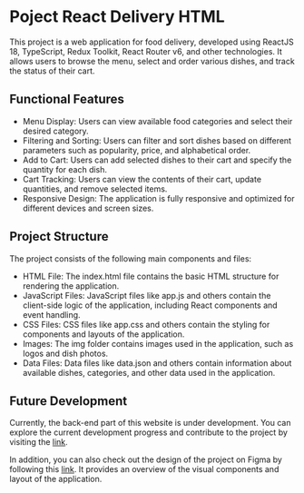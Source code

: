 Poject React Delivery HTML
======================

This project is a web application for food delivery, developed using ReactJS 18, TypeScript, Redux Toolkit, React Router v6, and other technologies. It allows users to browse the menu, select and order various dishes, and track the status of their cart.

Functional Features
--------------------------
- Menu Display: Users can view available food categories and select their desired category.
- Filtering and Sorting: Users can filter and sort dishes based on different parameters such as popularity, price, and alphabetical order.
- Add to Cart: Users can add selected dishes to their cart and specify the quantity for each dish.
- Cart Tracking: Users can view the contents of their cart, update quantities, and remove selected items.
- Responsive Design: The application is fully responsive and optimized for different devices and screen sizes.

Project Structure
-----------------
The project consists of the following main components and files:

- HTML File: The index.html file contains the basic HTML structure for rendering the application.
- JavaScript Files: JavaScript files like app.js and others contain the client-side logic of the application, including React components and event handling.
- CSS Files: CSS files like app.css and others contain the styling for components and layouts of the application.
- Images: The img folder contains images used in the application, such as logos and dish photos.
- Data Files: Data files like data.json and others contain information about available dishes, categories, and other data used in the application.

Future Development
---------------------
Currently, the back-end part of this website is under development. You can explore the current development progress and contribute to the project by visiting the [link](https://github.com/Slipum/react-delivery).

In addition, you can also check out the design of the project on Figma by following this [link](https://www.figma.com/file/Mx7LsFPJH7u52pWdijtTmJ/React-Delivery?type=design&node-id=0%3A1&mode=design&t=X4P9DjPtgCVJEcAt-1). It provides an overview of the visual components and layout of the application.

